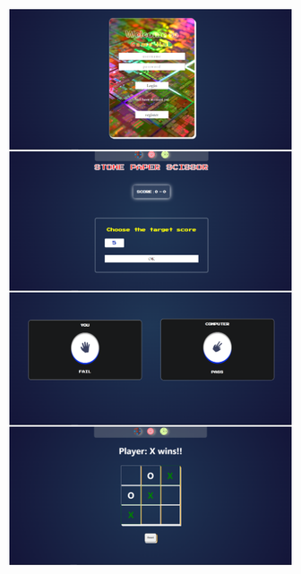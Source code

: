 <img src="public/Screenshot (1432).png" />
<img src="public/Screenshot (1433) (1).png" />
<img src="public/Screenshot (1434).png" />
<img src="public/Screenshot (1436) (1).png" />

